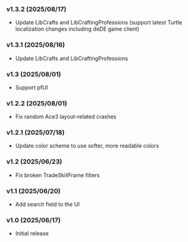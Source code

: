 ### v1.3.2 (2025/08/17)
- Update LibCrafts and LibCraftingProfessions (support latest Turtle localization changes including deDE game client)

### v1.3.1 (2025/08/16)
- Update LibCrafts and LibCraftingProfessions

### v1.3 (2025/08/01)
- Support pfUI

### v1.2.2 (2025/08/01)
- Fix random Ace3 layout-related crashes

### v1.2.1 (2025/07/18)
- Update color scheme to use softer, more readable colors

### v1.2 (2025/06/23)
- Fix broken TradeSkillFrame filters

### v1.1 (2025/06/20)
- Add search field to the UI

### v1.0 (2025/06/17)
- Initial release
